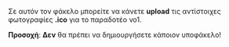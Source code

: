 Σε αυτόν τον φάκελο μπορείτε να κάνετε **upload** τις αντίστοιχες φωτογραφίες **.ico** για το παραδοτέο νο1.


**Προσοχή**: **Δεν** θα πρέπει να δημιουργήσετε κάποιον υποφάκελο!
